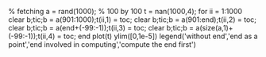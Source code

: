 % fetching
a = rand(1000); % 100 by 100
t = nan(1000,4);
for ii = 1:1000
clear b;tic;b = a(901:1000);t(ii,1) = toc;
clear b;tic;b = a(901:end);t(ii,2) = toc;
clear b;tic;b = a(end+(-99:-1));t(ii,3) = toc;
clear b;tic;b = a(size(a,1)+(-99:-1));t(ii,4) = toc;
end
plot(t)
ylim([0,1e-5])
legend('without end','end as a point','end involved in computing','compute the end first')